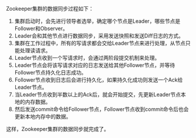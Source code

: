 Zookeeper集群的数据同步过程如下：

1. 集群启动时，会先进行领导者选举，确定哪个节点是Leader，哪些节点是Follower和Observer。
2. Leader会和其他节点进行数据同步，采用发送快照和发送Diff日志的方式。
3. 集群在工作过程中，所有的写请求都会交给Leader节点来进行处理，从节点只能处理读请求。
4. Leader节点收到一个写请求时，会通过两阶段提交机制来处理。
5. Leader节点会将该写请求对应的日志发送给其他Follower节点，并等待Follower节点持久化日志成功。
6. Follower节点收到日志后会进行持久化，如果持久化成功则发送一个Ack给Leader节点。
7. 当Leader节点收到半数以上的Ack后，就会开始提交，先更新Leader节点本地的内存数据。
8. 然后发送commit命令给Follower节点，Follower节点收到commit命令后也会更新本地内存中的数据。

这样，Zookeeper集群的数据同步就完成了。

